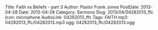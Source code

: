Title: Faith vs Beliefs - part 3
Author: Pastor Frank Jones
PostDate: 2013-04-28
Date: 2013-04-28
Category: Sermons
Slug: 2013/04/04282013_ffc
Icon: microphone
AudioLink: 04282013_ffc
Tags: FAITH
mp3: 04282013_ffc/04282013.mp3
ogg: 04282013_ffc/04282013.ogg
